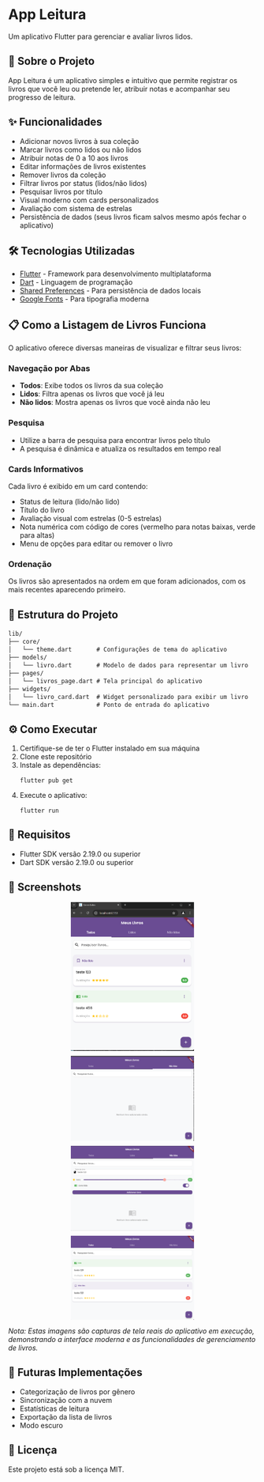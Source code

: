 # App Leitura

Um aplicativo Flutter para gerenciar e avaliar livros lidos.

## 📱 Sobre o Projeto

App Leitura é um aplicativo simples e intuitivo que permite registrar os livros que você leu ou pretende ler, atribuir notas e acompanhar seu progresso de leitura.

## ✨ Funcionalidades

- Adicionar novos livros à sua coleção
- Marcar livros como lidos ou não lidos
- Atribuir notas de 0 a 10 aos livros
- Editar informações de livros existentes
- Remover livros da coleção
- Filtrar livros por status (lidos/não lidos)
- Pesquisar livros por título
- Visual moderno com cards personalizados
- Avaliação com sistema de estrelas
- Persistência de dados (seus livros ficam salvos mesmo após fechar o aplicativo)

## 🛠️ Tecnologias Utilizadas

- [Flutter](https://flutter.dev/) - Framework para desenvolvimento multiplataforma
- [Dart](https://dart.dev/) - Linguagem de programação
- [Shared Preferences](https://pub.dev/packages/shared_preferences) - Para persistência de dados locais
- [Google Fonts](https://pub.dev/packages/google_fonts) - Para tipografia moderna

## 📋 Como a Listagem de Livros Funciona

O aplicativo oferece diversas maneiras de visualizar e filtrar seus livros:

### Navegação por Abas
- **Todos**: Exibe todos os livros da sua coleção
- **Lidos**: Filtra apenas os livros que você já leu
- **Não lidos**: Mostra apenas os livros que você ainda não leu

### Pesquisa
- Utilize a barra de pesquisa para encontrar livros pelo título
- A pesquisa é dinâmica e atualiza os resultados em tempo real

### Cards Informativos
Cada livro é exibido em um card contendo:
- Status de leitura (lido/não lido)
- Título do livro
- Avaliação visual com estrelas (0-5 estrelas)
- Nota numérica com código de cores (vermelho para notas baixas, verde para altas)
- Menu de opções para editar ou remover o livro

### Ordenação
Os livros são apresentados na ordem em que foram adicionados, com os mais recentes aparecendo primeiro.

## 📁 Estrutura do Projeto

```
lib/
├── core/
│   └── theme.dart       # Configurações de tema do aplicativo
├── models/
│   └── livro.dart       # Modelo de dados para representar um livro
├── pages/
│   └── livros_page.dart # Tela principal do aplicativo
├── widgets/
│   └── livro_card.dart  # Widget personalizado para exibir um livro
└── main.dart            # Ponto de entrada do aplicativo
```

## ⚙️ Como Executar

1. Certifique-se de ter o Flutter instalado em sua máquina
2. Clone este repositório
3. Instale as dependências:
   ```
   flutter pub get
   ```
4. Execute o aplicativo:
   ```
   flutter run
   ```

## 📝 Requisitos

- Flutter SDK versão 2.19.0 ou superior
- Dart SDK versão 2.19.0 ou superior

## 📸 Screenshots

<div align="center">
  <div style="display: flex; flex-wrap: wrap; gap: 10px; justify-content: center;">
    <img src="assets/screenshots/Captura de tela 2025-04-15 200702.png" width="250" alt="Tela inicial do aplicativo" />
    <img src="assets/screenshots/Captura de tela 2025-04-18 102430.png" width="250" alt="Adicionando um novo livro" />
    <img src="assets/screenshots/Captura de tela 2025-04-18 102517.png" width="250" alt="Card detalhado do livro" />
    <img src="assets/screenshots/Captura de tela 2025-04-18 102554.png" width="250" alt="Pesquisando livros" />
  </div>
</div>

*Nota: Estas imagens são capturas de tela reais do aplicativo em execução, demonstrando a interface moderna e as funcionalidades de gerenciamento de livros.*

## 🔮 Futuras Implementações

- Categorização de livros por gênero
- Sincronização com a nuvem
- Estatísticas de leitura
- Exportação da lista de livros
- Modo escuro

## 📄 Licença

Este projeto está sob a licença MIT.
